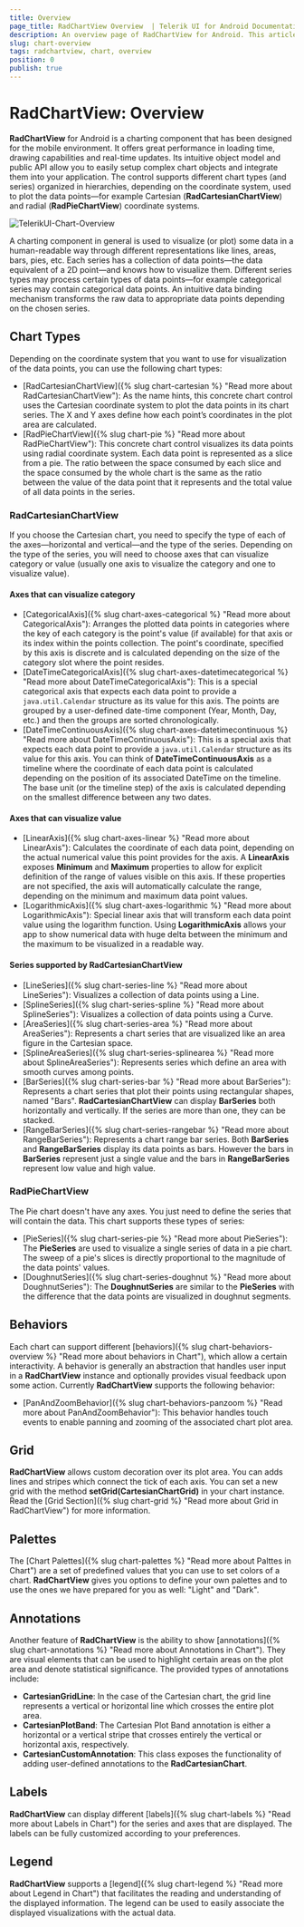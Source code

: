 ```yaml
---
title: Overview
page_title: RadChartView Overview  | Telerik UI for Android Documentation
description: An overview page of RadChartView for Android. This article explains the most important things you need to know before using RadChartView.
slug: chart-overview
tags: radchartview, chart, overview
position: 0
publish: true
---
```


# RadChartView: Overview

**RadChartView** for Android is a charting component that has been designed for the mobile environment. It offers great performance in loading time, drawing capabilities and real-time updates. Its intuitive object model and public API allow you to easily setup complex chart objects and integrate them into your application. The control supports different chart types (and series) organized in hierarchies, depending on the coordinate system, used to plot the data points&mdash;for example Cartesian (**RadCartesianChartView**) and radial (**RadPieChartView**) coordinate systems.

![TelerikUI-Chart-Overview](images/chart-overview-1.png "Chart Demos.")

A charting component in general is used to visualize (or plot) some data in a human-readable way through different representations like lines, areas, bars, pies, etc. Each series has a collection of data points&mdash;the data equivalent of a 2D point&mdash;and knows how to visualize them. Different series types may process certain types of data points&mdash;for example categorical series may contain categorical data points. An intuitive data binding mechanism transforms the raw data to appropriate data points depending on the chosen series.

## Chart Types

Depending on the coordinate system that you want to use for visualization of the data points, you can use the following chart types:

* [RadCartesianChartView]({% slug chart-cartesian %} "Read more about RadCartesianChartView"): As the name hints, this concrete chart control uses the Cartesian coordinate system to plot the data points in its chart series. The X and Y axes define how each point’s coordinates in the plot area are calculated.
* [RadPieChartView]({% slug chart-pie %} "Read more about RadPieChartView"): This concrete chart control visualizes its data points using radial coordinate system. Each data point is represented as a slice from a pie. The ratio between the space consumed by each slice and the space consumed by the whole chart is the same as the ratio between the value of the data point that it represents and the total value of all data points in the series.


### RadCartesianChartView

If you choose the Cartesian chart, you need to specify the type of each of the axes&mdash;horizontal and vertical&mdash;and the type of the series. Depending on the type of the series, you will need to choose axes that can visualize category or value (usually one axis to visualize the category and one to visualize value).

#### Axes that can visualize category

* [CategoricalAxis]({% slug chart-axes-categorical %} "Read more about CategoricalAxis"): Arranges the plotted data points in categories where the key of each category is the point's value (if available) for that axis or its index within the points collection. The point's coordinate, specified by this axis is discrete and is calculated depending on the size of the category slot where the point resides.
* [DateTimeCategoricalAxis]({% slug chart-axes-datetimecategorical %} "Read more about DateTimeCategoricalAxis"): This is a special categorical axis that expects each data point to provide a `java.util.Calendar` structure as its value for this axis. The points are grouped by a user-defined date-time component (Year, Month, Day, etc.) and then the groups are sorted chronologically.
* [DateTimeContinuousAxis]({% slug chart-axes-datetimecontinuous %} "Read more about DateTimeContinuousAxis"): This is a special axis that expects each data point to provide a `java.util.Calendar` structure as its value for this axis. You can think of **DateTimeContinuousAxis** as a timeline where the coordinate of each data point is calculated depending on the position of its associated DateTime on the timeline. The base unit (or the timeline step) of the axis is calculated depending on the smallest difference between any two dates.

#### Axes that can visualize value

* [LinearAxis]({% slug chart-axes-linear %} "Read more about LinearAxis"): Calculates the coordinate of each data point, depending on the actual numerical value this point provides for the axis. A **LinearAxis** exposes **Minimum** and **Maximum** properties to allow for explicit definition of the range of values visible on this axis. If these properties are not specified, the axis will automatically calculate the range, depending on the minimum and maximum data point values.
* [LogarithmicAxis]({% slug chart-axes-logarithmic %} "Read more about LogarithmicAxis"): Special linear axis that will transform each data point value using the logarithm function. Using **LogarithmicAxis** allows your app to show numerical data with huge delta between the minimum and the maximum to be visualized in a readable way.

#### Series supported by **RadCartesianChartView**

* [LineSeries]({% slug chart-series-line %} "Read more about LineSeries"): Visualizes a collection of data points using a Line.
* [SplineSeries]({% slug chart-series-spline %} "Read more about SplineSeries"): Visualizes a collection of data points using a Curve.
* [AreaSeries]({% slug chart-series-area %} "Read more about AreaSeries"): Represents a chart series that are visualized like an area figure in the Cartesian space.
* [SplineAreaSeries]({% slug chart-series-splinearea %} "Read more about SplineAreaSeries"): Represents series which define an area with smooth curves among points.
* [BarSeries]({% slug chart-series-bar %} "Read more about BarSeries"): Represents a chart series that plot their points using rectangular shapes, named "Bars". **RadCartesianChartView** can display **BarSeries** both horizontally and vertically. If the series are more than one, they can be stacked.
* [RangeBarSeries]({% slug chart-series-rangebar %} "Read more about RangeBarSeries"): Represents a chart range bar series. Both **BarSeries** and **RangeBarSeries** display its data points as bars. However the bars in **BarSeries** represent just a single value and the bars in **RangeBarSeries** represent low value and high value.

### RadPieChartView

The Pie chart doesn't have any axes. You just need to define the series that will contain the data. This chart supports these types of series:

* [PieSeries]({% slug chart-series-pie %} "Read more about PieSeries"): The **PieSeries** are used to visualize a single series of data in a pie chart. The sweep of a pie's slices is directly proportional to the magnitude of the data points' values.
* [DoughnutSeries]({% slug chart-series-doughnut %} "Read more about DoughnutSeries"): The **DoughnutSeries** are similar to the **PieSeries** with the difference that the data points are visualized in doughnut segments.

## Behaviors

Each chart can support different [behaviors]({% slug chart-behaviors-overview %} "Read more about behaviors in Chart"), which allow a certain interactivity. A behavior is generally an abstraction that handles user input in a **RadChartView** instance and optionally provides visual feedback upon some action. Currently **RadChartView** supports the following behavior:

* [PanAndZoomBehavior]({% slug chart-behaviors-panzoom %} "Read more about PanAndZoomBehavior"): This behavior handles touch events to enable panning and zooming of the associated chart plot area.

## Grid

**RadChartView** allows custom decoration over its plot area. You can adds lines and stripes which connect the tick of each axis. You can set a new grid with the method **setGrid(CartesianChartGrid)** in your chart instance. Read the [Grid Section]({% slug chart-grid %} "Read more about Grid in RadChartView") for more information.

## Palettes

The [Chart Palettes]({% slug chart-palettes %} "Read more about Palttes in Chart") are a set of predefined values that you can use to set colors of a chart. **RadChartView** gives you options to define your own palettes and to use the ones we have prepared for you as well: "Light" and "Dark".

## Annotations

Another feature of **RadChartView** is the ability to show [annotations]({% slug chart-annotations %} "Read more about Annotations in Chart"). They are visual elements that can be used to highlight certain areas on the plot area and denote statistical significance. The provided types of annotations include:

* **CartesianGridLine**: In the case of the Cartesian chart, the grid line represents a vertical or horizontal line which crosses the entire plot area.
* **CartesianPlotBand**: The Cartesian Plot Band annotation is either a horizontal or a vertical stripe that crosses entirely the vertical or horizontal axis, respectively.
* **CartesianCustomAnnotation**: This class exposes the functionality of adding user-defined annotations to the **RadCartesianChart**.

## Labels

**RadChartView** can display different [labels]({% slug chart-labels %} "Read more about Labels in Chart") for the series and axes that are displayed. The labels can be fully customized according to your preferences.

## Legend

**RadChartView** supports a [legend]({% slug chart-legend %} "Read more about Legend in Chart") that facilitates the reading and understanding of the displayed information. The legend can be used to easily associate the displayed visualizations with the actual data.
